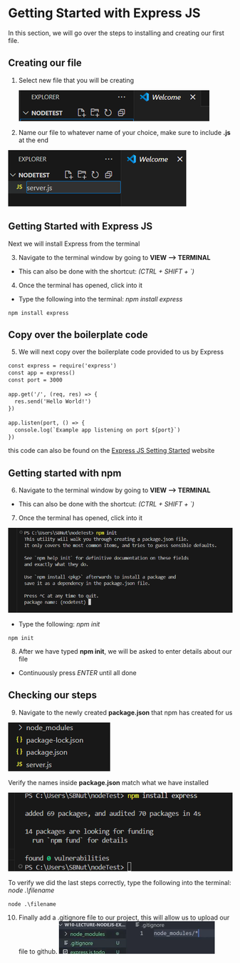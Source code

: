 # Getting Started with Express JS

In this section, we will go over the steps to installing and creating our first file.

## Creating our file

1.  Select new file that you will be creating

    ![NewFile](<./Task1/NewFile(1).png>)

2. Name our file to whatever name of your choice, make sure to include **.js** at the end

![NewFile](<./Task1/NameFile(2).png>)

## Getting Started with Express JS

Next we will install Express from the terminal

3. Navigate to the terminal window by going to **VIEW --> TERMINAL**

- This can also be done with the shortcut: _(CTRL + SHIFT + `)_

4. Once the terminal has opened, click into it

- Type the following into the terminal: _npm install express_

```
npm install express
```

## Copy over the boilerplate code

5. We will next copy over the boilerplate code provided to us by Express

```
const express = require('express')
const app = express()
const port = 3000

app.get('/', (req, res) => {
  res.send('Hello World!')
})

app.listen(port, () => {
  console.log(`Example app listening on port ${port}`)
})
```

this code can also be found on the [Express JS Setting Started](https://expressjs.com/en/starter/installing.html) website

## Getting started with npm

6. Navigate to the terminal window by going to **VIEW --> TERMINAL**

- This can also be done with the shortcut: _(CTRL + SHIFT + `)_

7. Once the terminal has opened, click into it

![Init](<./Task1/npmINIT(4).png>)

- Type the following: _npm init_

```
npm init
```

8. After we have typed **npm init**, we will be asked to enter details about our file

- Continuously press _ENTER_ until all done

## Checking our steps

9. Navigate to the newly created **package.json** that npm has created for us

![package](<./Task1/verifyResults(7).png>)

Verify the names inside **package.json** match what we have installed

![Express](<./Task1/intialization(3).png>)

To verify we did the last steps correctly, type the following into the terminal: _node .\filename_

```
node .\filename
```

10. Finally add a .gitignore file to our project, this will allow us to upload our file to github.
    ![gitIgnore](./Task1/gitIgnore.png)
